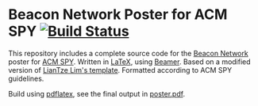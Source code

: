 # Beacon Network Poster for ACM SPY [![Build Status](https://travis-ci.org/mcupak/beacon-network-poster-latex-acm.svg?branch=master)](https://travis-ci.org/mcupak/beacon-network-poster-latex-acm)

This repository includes a complete source code for the [Beacon Network](https://beacon-network.org/) poster for [ACM SPY](http://www.itspy.cz/). Written in [LaTeX](https://www.latex-project.org/), using [Beamer](https://www.ctan.org/pkg/beamer). Based on a modified version of [LianTze Lim's template](https://www.overleaf.com/latex/templates/yet-another-beamerposter-theme-with-variable-sizes-and-colour-themes-landscape/tcwvmhjsfbdk#.WGxsVJJq7bN). Formatted according to ACM SPY guidelines.

Build using [pdflatex](http://www.tug.org/applications/pdftex/), see the final output in [poster.pdf](poster.pdf).